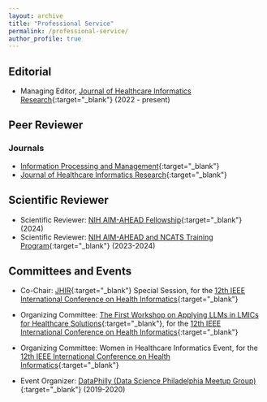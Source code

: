 ```yaml
---
layout: archive
title: "Professional Service"
permalink: /professional-service/
author_profile: true
---
```



## Editorial

- Managing Editor, [Journal of Healthcare Informatics Research](https://www.springer.com/journal/41666){:target="_blank"} (2022 - present)

## Peer Reviewer

### Journals
- [Information Processing and Management](https://www.sciencedirect.com/journal/information-processing-and-management){:target="_blank"}
- [Journal of Healthcare Informatics Research](https://www.springer.com/journal/41666){:target="_blank"}


## Scientific Reviewer

- Scientific Reviewer: [NIH AIM-AHEAD Fellowship](https://www.aim-ahead.net/){:target="_blank"} (2024)
- Scientific Reviewer: [NIH AIM-AHEAD and NCATS Training Program](https://www.aim-ahead.net/data-science-training-core/aim-ahead-and-ncats-training-program/){:target="_blank"} (2023-2024)

## Committees and Events

- Co-Chair: [JHIR](https://www.springer.com/journal/41666){:target="_blank"} Special Session, for the [12th IEEE International Conference on Health Informatics](https://ieeeichi2024.github.io/){:target="_blank"}

- Organizing Committee: [The First Workshop on Applying LLMs in LMICs for Healthcare Solutions](https://www.nivi.io/all4health){:target="_blank"}, for the [12th IEEE International Conference on Health Informatics](https://ieeeichi2024.github.io/){:target="_blank"}

- Organizing Committee: Women in Healthcare Informatics Event, for the [12th IEEE International Conference on Health Informatics](https://ieeeichi2024.github.io/){:target="_blank"}

- Event Organizer: [DataPhilly (Data Science Philadelphia Meetup Group)](https://www.meetup.com/DataPhilly/){:target="_blank"} (2019-2020)
